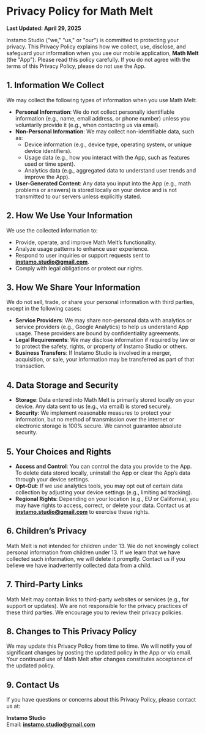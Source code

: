 # Privacy Policy for Math Melt

**Last Updated: April 29, 2025**

Instamo Studio ("we," "us," or "our") is committed to protecting your privacy. This Privacy Policy explains how we collect, use, disclose, and safeguard your information when you use our mobile application, **Math Melt** (the "App"). Please read this policy carefully. If you do not agree with the terms of this Privacy Policy, please do not use the App.

## 1. Information We Collect

We may collect the following types of information when you use Math Melt:

- **Personal Information**: We do not collect personally identifiable information (e.g., name, email address, or phone number) unless you voluntarily provide it (e.g., when contacting us via email).
- **Non-Personal Information**: We may collect non-identifiable data, such as:
  - Device information (e.g., device type, operating system, or unique device identifiers).
  - Usage data (e.g., how you interact with the App, such as features used or time spent).
  - Analytics data (e.g., aggregated data to understand user trends and improve the App).
- **User-Generated Content**: Any data you input into the App (e.g., math problems or answers) is stored locally on your device and is not transmitted to our servers unless explicitly stated.

## 2. How We Use Your Information

We use the collected information to:
- Provide, operate, and improve Math Melt’s functionality.
- Analyze usage patterns to enhance user experience.
- Respond to user inquiries or support requests sent to **instamo.studio@gmail.com**.
- Comply with legal obligations or protect our rights.

## 3. How We Share Your Information

We do not sell, trade, or share your personal information with third parties, except in the following cases:
- **Service Providers**: We may share non-personal data with analytics or service providers (e.g., Google Analytics) to help us understand App usage. These providers are bound by confidentiality agreements.
- **Legal Requirements**: We may disclose information if required by law or to protect the safety, rights, or property of Instamo Studio or others.
- **Business Transfers**: If Instamo Studio is involved in a merger, acquisition, or sale, your information may be transferred as part of that transaction.

## 4. Data Storage and Security

- **Storage**: Data entered into Math Melt is primarily stored locally on your device. Any data sent to us (e.g., via email) is stored securely.
- **Security**: We implement reasonable measures to protect your information, but no method of transmission over the internet or electronic storage is 100% secure. We cannot guarantee absolute security.

## 5. Your Choices and Rights

- **Access and Control**: You can control the data you provide to the App. To delete data stored locally, uninstall the App or clear the App’s data through your device settings.
- **Opt-Out**: If we use analytics tools, you may opt out of certain data collection by adjusting your device settings (e.g., limiting ad tracking).
- **Regional Rights**: Depending on your location (e.g., EU or California), you may have rights to access, correct, or delete your data. Contact us at **instamo.studio@gmail.com** to exercise these rights.

## 6. Children’s Privacy

Math Melt is not intended for children under 13. We do not knowingly collect personal information from children under 13. If we learn that we have collected such information, we will delete it promptly. Contact us if you believe we have inadvertently collected data from a child.

## 7. Third-Party Links

Math Melt may contain links to third-party websites or services (e.g., for support or updates). We are not responsible for the privacy practices of these third parties. We encourage you to review their privacy policies.

## 8. Changes to This Privacy Policy

We may update this Privacy Policy from time to time. We will notify you of significant changes by posting the updated policy in the App or via email. Your continued use of Math Melt after changes constitutes acceptance of the updated policy.

## 9. Contact Us

If you have questions or concerns about this Privacy Policy, please contact us at:

**Instamo Studio**  
Email: **instamo.studio@gmail.com**
